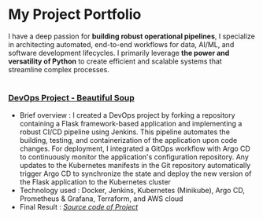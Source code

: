 # **My Project Portfolio**

I have a deep passion for **building robust operational pipelines**, I specialize in architecting automated, end-to-end workflows for data, AI/ML, and software development lifecycles. 
I primarily leverage **the power and versatility of Python** to create efficient and scalable systems that streamline complex processes.
#
### [DevOps Project - Beautiful Soup](https://github.com/Tegarr123/PSO-kelompok7-GymManagementSystem)

- Brief overview : I created a DevOps project by forking a repository containing a Flask framework-based application and implementing a robust CI/CD pipeline using Jenkins. This pipeline automates the building, testing, and containerization of the application upon code changes. For deployment, I integrated a GitOps workflow with Argo CD to continuously monitor the application's configuration repository. Any updates to the Kubernetes manifests in the Git repository automatically trigger Argo CD to synchronize the state and deploy the new version of the Flask application to the Kubernetes cluster
- Technology used : Docker, Jenkins, Kubernetes (Minikube), Argo CD, Prometheus & Grafana, Terraform, and AWS cloud
- Final Result : [*Source code of Project*](https://github.com/Tegarr123/PSO-kelompok7-GymManagementSystem)
